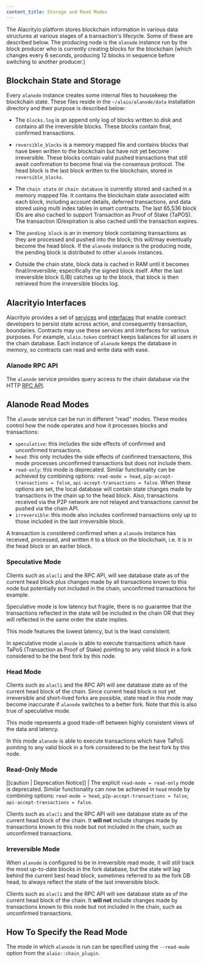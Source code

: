 ```yaml
---
content_title: Storage and Read Modes
---
```


The Alacrityio platform stores blockchain information in various data structures at various stages of a transaction's lifecycle. Some of these are described below. The producing node is the `alanode` instance run by the block producer who is currently creating blocks for the blockchain (which changes every 6 seconds, producing 12 blocks in sequence before switching to another producer.)

## Blockchain State and Storage

Every `alanode` instance creates some internal files to housekeep the blockchain state. These files reside in the `~/alaio/alanode/data` installation directory and their purpose is described below:

- The `blocks.log` is an append only log of blocks written to disk and contains all the irreversible blocks. These blocks contain final, confirmed transactions.
- `reversible_blocks` is a memory mapped file and contains blocks that have been written to the blockchain but have not yet become irreversible. These blocks contain valid pushed transactions that still await confirmation to become final via the consensus protocol. The head block is the last block written to the blockchain, stored in `reversible_blocks`.
- The `chain state` or `chain database` is currently stored and cached in a memory mapped file. It contains the blockchain state associated with each block, including account details, deferred transactions, and data stored using multi index tables in smart contracts. The last 65,536 block IDs are also cached to support Transaction as Proof of Stake (TaPOS). The transaction ID/expiration is also cached until the transaction expires.

- The `pending block` is an in memory block containing transactions as they are processed and pushed into the block; this will/may eventually become the head block. If the `alanode` instance is the producing node, the pending block is distributed to other `alanode` instances.
- Outside the chain state, block data is cached in RAM until it becomes final/irreversible; especifically the signed block itself. After the last irreversible block (LIB) catches up to the block, that block is then retrieved from the irreversible blocks log.

## Alacrityio Interfaces

Alacrityio provides a set of [services](../../) and [interfaces](https://docs.alanetwork.com/cdt/latest/reference/Files/) that enable contract developers to persist state across action, and consequently transaction, boundaries. Contracts may use these services and interfaces for various purposes. For example, `alaio.token` contract keeps balances for all users in the chain database. Each instance of `alanode` keeps the database in memory, so contracts can read and write data with ease.

### Alanode RPC API

The `alanode` service provides query access to the chain database via the HTTP [RPC API](../05_rpc_apis/index.md).

## Alanode Read Modes

The `alanode` service can be run in different "read" modes. These modes control how the node operates and how it processes blocks and transactions:

- `speculative`: this includes the side effects of confirmed and unconfirmed transactions.
- `head`: this only includes the side effects of confirmed transactions, this mode processes unconfirmed transactions but does not include them.
- `read-only`: this mode is deprecated. Similar functionality can be achieved by combining options: `read-mode = head`, `p2p-accept-transactions = false`, `api-accept-transactions = false`. When these options are set, the local database will contain state changes made by transactions in the chain up to the head block. Also, transactions received via the P2P network are not relayed and transactions cannot be pushed via the chain API.
- `irreversible`: this mode also includes confirmed transactions only up to those included in the last irreversible block.

A transaction is considered confirmed when a `alanode` instance has received, processed, and written it to a block on the blockchain, i.e. it is in the head block or an earlier block.

### Speculative Mode

Clients such as `alacli` and the RPC API, will see database state as of the current head block plus changes made by all transactions known to this node but potentially not included in the chain, unconfirmed transactions for example.

Speculative mode is low latency but fragile, there is no guarantee that the transactions reflected in the state will be included in the chain OR that they will reflected in the same order the state implies.

This mode features the lowest latency, but is the least consistent.

In speculative mode `alanode` is able to execute transactions which have TaPoS (Transaction as Proof of Stake) pointing to any valid block in a fork considered to be the best fork by this node.

### Head Mode

Clients such as `alacli` and the RPC API will see database state as of the current head block of the chain. Since current head block is not yet irreversible and short-lived forks are possible, state read in this mode may become inaccurate if `alanode` switches to a better fork. Note that this is also true of speculative mode.

This mode represents a good trade-off between highly consistent views of the data and latency.

In this mode `alanode` is able to execute transactions which have TaPoS pointing to any valid block in a fork considered to be the best fork by this node.

### Read-Only Mode

[[caution | Deprecation Notice]]
| The explicit `read-mode = read-only` mode is deprecated. Similar functionality can now be achieved in `head` mode by combining options: `read-mode = head`, `p2p-accept-transactions = false`, `api-accept-transactions = false`.

Clients such as `alacli` and the RPC API will see database state as of the current head block of the chain. It **will not** include changes made by transactions known to this node but not included in the chain, such as unconfirmed transactions.

### Irreversible Mode

When `alanode` is configured to be in irreversible read mode, it will still track the most up-to-date blocks in the fork database, but the state will lag behind the current best head block, sometimes referred to as the fork DB head, to always reflect the state of the last irreversible block.

Clients such as `alacli` and the RPC API will see database state as of the current head block of the chain. It **will not** include changes made by transactions known to this node but not included in the chain, such as unconfirmed transactions.

## How To Specify the Read Mode

The mode in which `alanode` is run can be specified using the `--read-mode` option from the `alaio::chain_plugin`.
